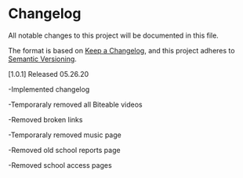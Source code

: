 # Changelog
All notable changes to this project will be documented in this file.

The format is based on [Keep a Changelog](https://keepachangelog.com/en/1.0.0/),
and this project adheres to [Semantic Versioning](https://semver.org/spec/v2.0.0.html).

[1.0.1]
Released 05.26.20

-Implemented changelog

-Temporaraly removed all Biteable videos

-Removed broken links

-Temporaraly removed music page

-Removed old school reports page

-Removed school access pages
